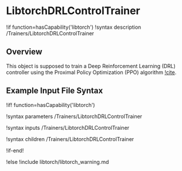 # LibtorchDRLControlTrainer

!if function=hasCapability('libtorch')
!syntax description /Trainers/LibtorchDRLControlTrainer

## Overview

This object is supposed to train a Deep Reinforcement Learning (DRL) controller
using the Proximal Policy Optimization (PPO) algorithm [!cite](schulman2017proximal).

## Example Input File Syntax

!if! function=hasCapability('libtorch')

!syntax parameters /Trainers/LibtorchDRLControlTrainer

!syntax inputs /Trainers/LibtorchDRLControlTrainer

!syntax children /Trainers/LibtorchDRLControlTrainer

!if-end!

!else
!include libtorch/libtorch_warning.md
